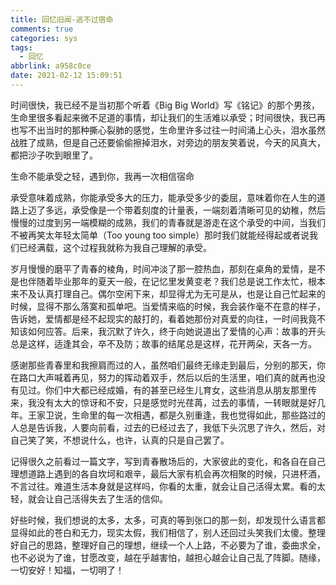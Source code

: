 ```yaml
---
title: 回忆旧闻-逃不过宿命
comments: true
categories: sys
tags:
  - 回忆
abbrlink: a958c0ce
date: 2021-02-12 15:09:51
---
```


时间很快，我已经不是当初那个听着《Big Big World》写《铭记》的那个男孩，生命里很多看起来微不足道的事情，却让我们的生活难以承受；时间很快，我已再也写不出当时的那种撕心裂肺的感觉，生命里许多过往一时间涌上心头，泪水虽然战胜了成熟，但是自己还要偷偷擦掉泪水，对旁边的朋友笑着说，今天的风真大，都把沙子吹到眼里了。
<!--more-->
生命不能承受之轻，遇到你，我再一次相信宿命

承受意味着成熟，你能承受多大的压力，能承受多少的委屈，意味着你在人生的道路上迈了多远，承受像是一个带着刻度的计量表，一端刻着清晰可见的幼稚，然后慢慢的过度到另一端模糊的成熟，我们的青春就是游走在这个承受的中间，当我们不被再笑太年轻太简单（Too young too simple）那时我们就能经得起或者说我们已经满载，这个过程我就称为我自己理解的承受。

岁月慢慢的磨平了青春的棱角，时间冲淡了那一腔热血，那刻在桌角的爱情，是不是也伴随着毕业那年的夏天一般，在记忆里发黄变老？我们总是说工作太忙，根本来不及认真打理自己。偶尔空闲下来，却显得尤为无可是从，也是让自己忙起来的时候，显得不那么落寞和孤单吧。当爱情来临的时候，我会装作毫不在意的样子，告诉她，爱情都是经不起现实的敲打的，看着她那份对真爱的向往，一时间我竟不知该如何应答。后来，我沉默了许久，终于向她说道出了爱情的心声：故事的开头总是这样，适逢其会，卒不及防；故事的结尾总是这样，花开两朵，天各一方。

感谢那些青春里和我擦肩而过的人，虽然咱们最终无缘走到最后，分别的那天，你在路口大声喊着再见，努力的挥动着双手，然后以后的生活里，咱们真的就再也没有见过。你们中大都已经成婚，有的甚至已经生儿育女，这些消息从朋友那里传来，我没有太大的惊讶和不安，只是感觉时光荏苒，过去的事情，一转眼就是好几年。王家卫说，生命里的每一次相遇，都是久别重逢，我也觉得如此，那些路过的人总是告诉我，人要向前看，过去的已经过去了，我低下头沉思了许久，然后，对自己笑了笑，不想说什么，也许，认真的只是自己罢了。

记得很久之前看过一篇文字，写到青春散场后的，大家彼此的变化，和各自在自己理想道路上遇到的各自坎坷和艰辛，最后大家有机会再次相聚的时候，只进杯酒，不言过往。难道生活本身就是这样吗，你看的太重，就会让自己活得太累。看的太轻，就会让自己活得失去了生活的信仰。

好些时候，我们想说的太多，太多，可真的等到张口的那一刻，却发现什么语言都显得如此的苍白和无力，现实太假，我们相信了，别人还回过头笑我们太傻。整理好自己的思路，整理好自己的理想，继续一个人上路，不必要为了谁，委曲求全，也不必说为了谁，甘愿改变，越在乎越害怕，越担心越会让自己乱了阵脚。随缘，一切安好！知福，一切明了！

